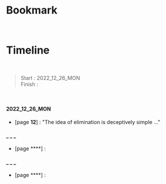 # Bookmark

<!-- - [page ****] :  -->
<!-- - [page ****] :  -->

<br>

# Timeline

<br>

>Start   : 2022_12_26_MON<br>
>Finish  : 

<br>

#### 2022_12_26_MON
- [page **12**] : "The idea of elimination is deceptively simple ..."

#### _ _ _
- [page ****] :

#### _ _ _
- [page ****] :
